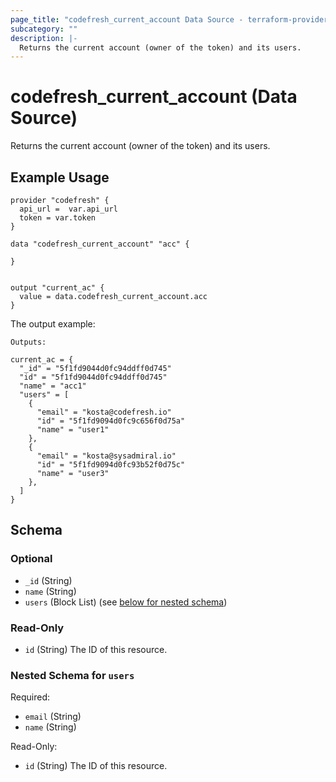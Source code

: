 ```yaml
---
page_title: "codefresh_current_account Data Source - terraform-provider-codefresh"
subcategory: ""
description: |-
  Returns the current account (owner of the token) and its users.
---
```


# codefresh_current_account (Data Source)

Returns the current account (owner of the token) and its users.

## Example Usage

```hcl
provider "codefresh" {
  api_url =  var.api_url 
  token = var.token 
}

data "codefresh_current_account" "acc" {
  
}


output "current_ac" {
  value = data.codefresh_current_account.acc
}
```

The output example: 
```
Outputs:

current_ac = {
  "_id" = "5f1fd9044d0fc94ddff0d745"
  "id" = "5f1fd9044d0fc94ddff0d745"
  "name" = "acc1"
  "users" = [
    {
      "email" = "kosta@codefresh.io"
      "id" = "5f1fd9094d0fc9c656f0d75a"
      "name" = "user1"
    },
    {
      "email" = "kosta@sysadmiral.io"
      "id" = "5f1fd9094d0fc93b52f0d75c"
      "name" = "user3"
    },
  ]
}
```

<!-- schema generated by tfplugindocs -->
## Schema

### Optional

- `_id` (String)
- `name` (String)
- `users` (Block List) (see [below for nested schema](#nestedblock--users))

### Read-Only

- `id` (String) The ID of this resource.

<a id="nestedblock--users"></a>
### Nested Schema for `users`

Required:

- `email` (String)
- `name` (String)

Read-Only:

- `id` (String) The ID of this resource.